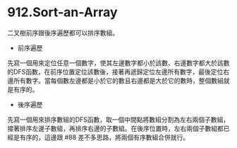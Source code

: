 # 912.Sort-an-Array

二叉樹前序跟後序遍歷都可以排序數組。

- 前序遍歷

先寫一個用來定位任意一個數字，使其左邊數字都小於該數、右邊數字都大於該數的DFS函數，在前序位置定位該數後，接著再遞歸定位左邊所有數字，最後定位右邊所有數字。當每個數左邊都是小於它的數且右邊都是大於它的數時，整個數組就是有序的。

- 後序遍歷

先寫一個用來排序數組的DFS函數，取一個中間點將數組分割為左右兩個子數組，接著排序左邊子數組，再排序右邊的子數組。在後序位置時，左右兩個子數組都已經是有序的，這邊跟 #88 差不多思路，將兩個有序數組合併就行。
